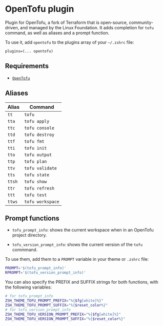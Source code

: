 # OpenTofu plugin

Plugin for OpenTofu, a fork of Terraform that is open-source, community-driven,
and managed by the Linux Foundation. It adds completion for `tofu` command, as
well as aliases and a prompt function.

To use it, add `opentofu` to the plugins array of your `~/.zshrc` file:

```shell
plugins=(... opentofu)
```

## Requirements

-   [`OpenTofu`](https://opentofu.org/)

## Aliases

| Alias  | Command          |
| ------ | ---------------- |
| `tt`   | `tofu`           |
| `tta`  | `tofu apply`     |
| `ttc`  | `tofu console`   |
| `ttd`  | `tofu destroy`   |
| `ttf`  | `tofu fmt`       |
| `tti`  | `tofu init`      |
| `tto`  | `tofu output`    |
| `ttp`  | `tofu plan`      |
| `ttv`  | `tofu validate`  |
| `tts`  | `tofu state`     |
| `ttsh` | `tofu show`      |
| `ttr`  | `tofu refresh`   |
| `ttt`  | `tofu test`      |
| `ttws` | `tofu workspace` |

## Prompt functions

-   `tofu_prompt_info`: shows the current workspace when in an OpenTofu project
    directory.

-   `tofu_version_prompt_info`: shows the current version of the `tofu`
    commmand.

To use them, add them to a `PROMPT` variable in your theme or `.zshrc` file:

```sh
PROMPT='$(tofu_prompt_info)'
RPROMPT='$(tofu_version_prompt_info)'
```

You can also specify the PREFIX and SUFFIX strings for both functions, with the
following variables:

```sh
# for tofu_prompt_info
ZSH_THEME_TOFU_PROMPT_PREFIX="%{$fg[white]%}"
ZSH_THEME_TOFU_PROMPT_SUFFIX="%{$reset_color%}"
# for tofu_version_prompt_info
ZSH_THEME_TOFU_VERSION_PROMPT_PREFIX="%{$fg[white]%}"
ZSH_THEME_TOFU_VERSION_PROMPT_SUFFIX="%{$reset_color%}"
```
